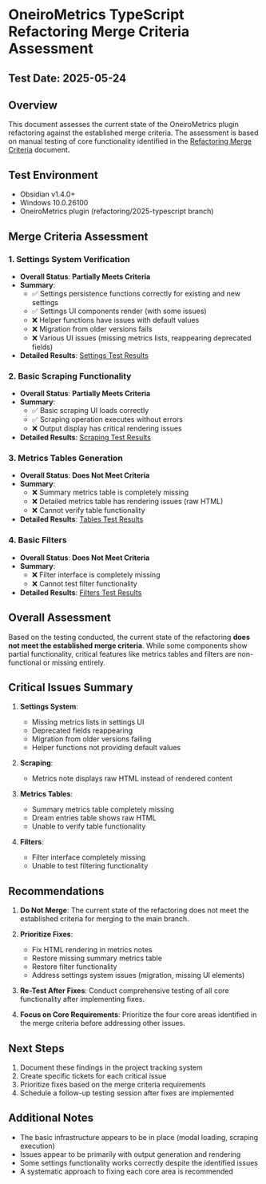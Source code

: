 # OneiroMetrics TypeScript Refactoring Merge Criteria Assessment

## Test Date: 2025-05-24

## Overview
This document assesses the current state of the OneiroMetrics plugin refactoring against the established merge criteria. The assessment is based on manual testing of core functionality identified in the [Refactoring Merge Criteria](../refactoring-merge-criteria.md) document.

## Test Environment
- Obsidian v1.4.0+
- Windows 10.0.26100
- OneiroMetrics plugin (refactoring/2025-typescript branch)

## Merge Criteria Assessment

### 1. Settings System Verification
- **Overall Status**: **Partially Meets Criteria**
- **Summary**:
  - ✅ Settings persistence functions correctly for existing and new settings
  - ✅ Settings UI components render (with some issues)
  - ❌ Helper functions have issues with default values
  - ❌ Migration from older versions fails
  - ❌ Various UI issues (missing metrics lists, reappearing deprecated fields)
- **Detailed Results**: [Settings Test Results](./settings-test-plan.md#test-results-2025-05-24)

### 2. Basic Scraping Functionality
- **Overall Status**: **Partially Meets Criteria**
- **Summary**:
  - ✅ Basic scraping UI loads correctly
  - ✅ Scraping operation executes without errors
  - ❌ Output display has critical rendering issues
- **Detailed Results**: [Scraping Test Results](./scraping-test-results.md)

### 3. Metrics Tables Generation
- **Overall Status**: **Does Not Meet Criteria**
- **Summary**:
  - ❌ Summary metrics table is completely missing
  - ❌ Detailed metrics table has rendering issues (raw HTML)
  - ❌ Cannot verify table functionality
- **Detailed Results**: [Tables Test Results](./tables-test-results.md)

### 4. Basic Filters
- **Overall Status**: **Does Not Meet Criteria**
- **Summary**:
  - ❌ Filter interface is completely missing
  - ❌ Cannot test filter functionality
- **Detailed Results**: [Filters Test Results](./filters-test-results.md)

## Overall Assessment
Based on the testing conducted, the current state of the refactoring **does not meet the established merge criteria**. While some components show partial functionality, critical features like metrics tables and filters are non-functional or missing entirely.

## Critical Issues Summary
1. **Settings System**:
   - Missing metrics lists in settings UI
   - Deprecated fields reappearing
   - Migration from older versions failing
   - Helper functions not providing default values

2. **Scraping**:
   - Metrics note displays raw HTML instead of rendered content

3. **Metrics Tables**:
   - Summary metrics table completely missing
   - Dream entries table shows raw HTML
   - Unable to verify table functionality

4. **Filters**:
   - Filter interface completely missing
   - Unable to test filtering functionality

## Recommendations
1. **Do Not Merge**: The current state of the refactoring does not meet the established criteria for merging to the main branch.

2. **Prioritize Fixes**:
   - Fix HTML rendering in metrics notes
   - Restore missing summary metrics table
   - Restore filter functionality
   - Address settings system issues (migration, missing UI elements)

3. **Re-Test After Fixes**: Conduct comprehensive testing of all core functionality after implementing fixes.

4. **Focus on Core Requirements**: Prioritize the four core areas identified in the merge criteria before addressing other issues.

## Next Steps
1. Document these findings in the project tracking system
2. Create specific tickets for each critical issue
3. Prioritize fixes based on the merge criteria requirements
4. Schedule a follow-up testing session after fixes are implemented

## Additional Notes
- The basic infrastructure appears to be in place (modal loading, scraping execution)
- Issues appear to be primarily with output generation and rendering
- Some settings functionality works correctly despite the identified issues
- A systematic approach to fixing each core area is recommended 